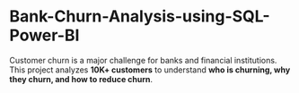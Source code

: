 # Bank-Churn-Analysis-using-SQL-Power-BI
Customer churn is a major challenge for banks and financial institutions.   This project analyzes **10K+ customers** to understand **who is churning, why they churn, and how to reduce churn**.
